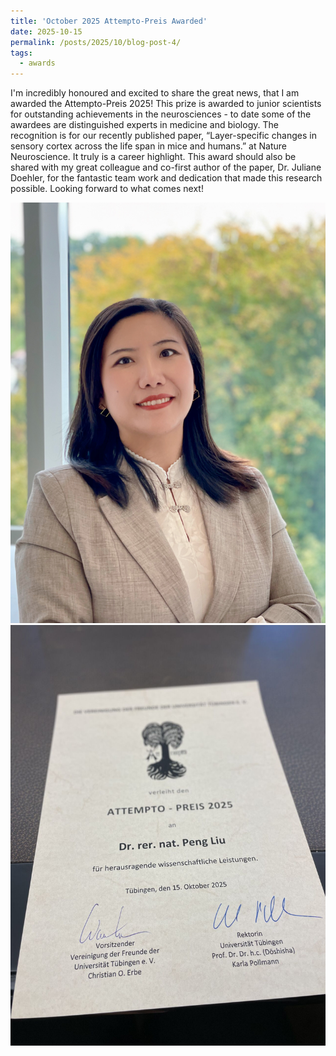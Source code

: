 ```yaml
---
title: 'October 2025 Attempto-Preis Awarded'
date: 2025-10-15
permalink: /posts/2025/10/blog-post-4/
tags:
  - awards
---
```


I'm incredibly honoured and excited to share the great news, that I am awarded the Attempto-Preis 2025! 
This prize is awarded to junior scientists for outstanding achievements in the neurosciences - to date some of the awardees are distinguished experts in medicine and biology.
The recognition is for our recently published paper, “Layer-specific changes in sensory cortex across the life span in mice and humans.” at Nature Neuroscience. It truly is a career highlight.
This award should also be shared with my great colleague and co-first author of the paper, Dr. Juliane Doehler, for the fantastic team work and dedication that made this research possible.
Looking forward to what comes next!

<img src="https://github.com/PengLiu1120/pengliu/blob/master/images/liu-award3.jpeg?raw=true"/>

<img src="https://github.com/PengLiu1120/pengliu/blob/master/images/liu-award4.jpeg?raw=true"/>